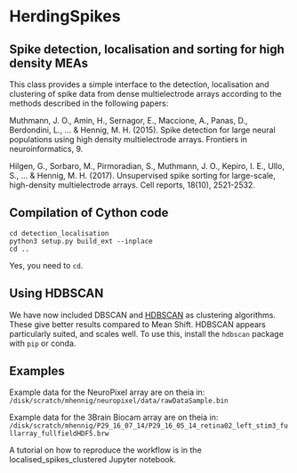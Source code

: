 # HerdingSpikes
## Spike detection, localisation and sorting for high density MEAs

This class provides a simple interface to the detection, localisation and
clustering of spike data from dense multielectrode arrays according to the
methods described in the following papers:

Muthmann, J. O., Amin, H., Sernagor, E., Maccione, A., Panas, D.,
Berdondini, L., ... & Hennig, M. H. (2015). Spike detection for large neural
populations using high density multielectrode arrays.
Frontiers in neuroinformatics, 9.

Hilgen, G., Sorbaro, M., Pirmoradian, S., Muthmann, J. O., Kepiro, I. E.,
Ullo, S., ... & Hennig, M. H. (2017). Unsupervised spike sorting for
large-scale, high-density multielectrode arrays.
Cell reports, 18(10), 2521-2532.

## Compilation of Cython code
```
cd detection_localisation
python3 setup.py build_ext --inplace
cd ..
```
Yes, you need to `cd`.

## Using HDBSCAN

We have now included DBSCAN and [HDBSCAN](https://hdbscan.readthedocs.io/en/latest/comparing_clustering_algorithms.html) as clustering algorithms. These give better results compared to Mean Shift. HDBSCAN appears particularly suited, and scales well. To use this, install the ``hdbscan`` package with ``pip`` or conda. 

## Examples

Example data for the NeuroPixel array are on theia in:
``/disk/scratch/mhennig/neuropixel/data/rawDataSample.bin``

Example data for the 3Brain Biocam array are on theia in:
``/disk/scratch/mhennig/P29_16_07_14/P29_16_05_14_retina02_left_stim3_fullarray_fullfieldHDF5.brw``

A tutorial on how to reproduce the workflow is in the localised_spikes_clustered Jupyter notebook.
